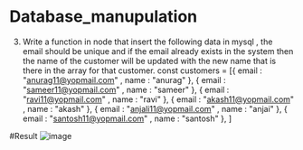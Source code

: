 # Database_manupulation

3. Write a function in node that insert the following data in mysql , the email should be
unique and if the email already exists in the system then the name of the customer
will be updated with the new name that is there in the array for that customer.
const customers = [{
email : "anurag11@yopmail.com" ,
name : "anurag"
},
{
email : "sameer11@yopmail.com" ,
name : "sameer"
},
{
email : "ravi11@yopmail.com" ,
name : "ravi"
},
{
email : "akash11@yopmail.com" ,
name : "akash"
},
{
email : "anjali11@yopmail.com" ,
name : "anjai"
},
{
email : "santosh11@yopmail.com" ,
name : "santosh"
},
]

#Result
![image](https://user-images.githubusercontent.com/66193066/123413350-4d327b80-d5d0-11eb-83a1-c967392a73d8.png)

